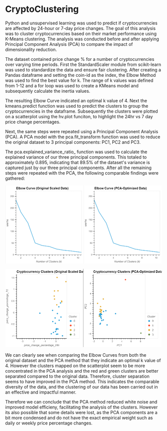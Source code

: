 # CryptoClustering
Python and unsupervised learning was used to predict if cryptocurrencies are affected by 24-hour or 7-day price changes. The goal of this analysis was to cluster cryptocurrencies based on their market performance using K-Means clustering. The analysis was conducted before and after applying Principal Component Analysis (PCA) to compare the impact of dimensionality reduction.

The dataset contained price change % for a number of cryptocurrencies over varying time periods. First the StandardScaler module from scikit-learn was used to standardize the data and ensure fair clustering. After creating a Pandas dataframe and setting the coin-id as the index, the Elbow Method was used to find the best value for k. The range of k values was defined from 1-12 and a for loop was used to create a KMeans model and subsequently calculate the inertia values.

The resulting Elbow Curve indicated an optimal k value of 4. Next the kmeans.predict function was used to predict the clusters to group the cryptocurrencies in the dataframe. Subsequently the clusters were plotted on a scatterplot using the hv.plot funciton, to highlight the 24hr vs 7 day price change percentages.

Next, the same steps were repeated using a Principal Component Analysis (PCA). A PCA model with the pca.fit_transform function was used to reduce the original dataset to 3 principal components: PC1, PC2 and PC3.

The pca.explained_variance_ratio_ function was used to calculate the explained variance of our three principal components. This totaled to approximately 0.895, indicating that 89.5% of the dataset's variance is captured just by our three principal components. After all the remaining steps were repeated with the PCA, the following comparable findings were gathered:

![alt text](image.png)

![alt text](image-1.png)


We can clearly see when comparing the Elbow Curves from both the original dataset and the PCA method that they indicate an optimal k value of 4. However the clusters mapped on the scatterplot seem to be more concentrated in the PCA analysis and the red and green clusters are better separated compared to the original data. Therefore, cluster separation seems to have improved in the PCA method. This indicates the comparable diversity of the data, and the clustering of our data has been carried out in an effective and impactful manner.

Therefore we can conclude that the PCA method reduced white noise and improved model efficieny, facilitating the analysis of the clusters. However its also possible that some details were lost, as the PCA components are a bit more condensed and do not have the exact empirical weight such as daily or weekly price percentage changes.